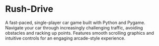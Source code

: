 # Rush-Drive
A fast-paced, single-player car game built with Python and Pygame. Navigate your car through increasingly challenging traffic, avoiding obstacles and racking up points. Features smooth scrolling graphics and intuitive controls for an engaging arcade-style experience.
